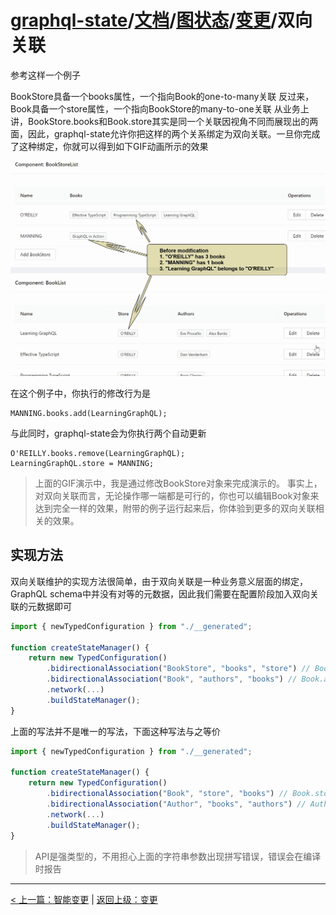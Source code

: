 # [graphql-state](../../../README_zh_CN.md)/[文档](../../README_zh_CN.md)/[图状态](../README_zh_CN.md)/[变更](./README_zh_CN.md)/双向关联


参考这样一个例子

BookStore具备一个books属性，一个指向Book的one-to-many关联
反过来，Book具备一个store属性，一个指向BookStore的many-to-one关联
从业务上讲，BookStore.books和Book.store其实是同一个关联因视角不同而展现出的两面，因此，graphql-state允许你把这样的两个关系绑定为双向关联。一旦你完成了这种绑定，你就可以得到如下GIF动画所示的效果

![image](../../../bidirectional-association.gif "双向关联")

在这个例子中，你执行的修改行为是
```
MANNING.books.add(LearningGraphQL);
```
与此同时，graphql-state会为你执行两个自动更新
```
O'REILLY.books.remove(LearningGraphQL);
LearningGraphQL.store = MANNING;
```

> 上面的GIF演示中，我是通过修改BookStore对象来完成演示的。
> 事实上，对双向关联而言，无论操作哪一端都是可行的，你也可以编辑Book对象来达到完全一样的效果，附带的例子运行起来后，你体验到更多的双向关联相关的效果。

## 实现方法

双向关联维护的实现方法很简单，由于双向关联是一种业务意义层面的绑定，GraphQL schema中并没有对等的元数据，因此我们需要在配置阶段加入双向关联的元数据即可

```ts
import { newTypedConfiguration } from "./__generated";

function createStateManager() {
    return new TypedConfiguration()
        .bidirectionalAssociation("BookStore", "books", "store") // BookStore.books <---> Book.store
        .bidirectionalAssociation("Book", "authors", "books") // Book.authors <---> Author.books
        .network(...)
        .buildStateManager();
}
```
上面的写法并不是唯一的写法，下面这种写法与之等价
```ts
import { newTypedConfiguration } from "./__generated";

function createStateManager() {
    return new TypedConfiguration()
        .bidirectionalAssociation("Book", "store", "books") // Book.store <---> BookStore.books
        .bidirectionalAssociation("Author", "books", "authors") // Author.books <---> Book.authors 
        .network(...)
        .buildStateManager();
}
```

> API是强类型的，不用担心上面的字符串参数出现拼写错误，错误会在编译时报告

-----------

[< 上一篇：智能变更](./smart-mutation_zh_CN.md) | [返回上级：变更](../README_zh_CN.md) 
